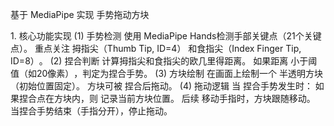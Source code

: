 基于 ​MediaPipe​ 实现 ​手势拖动方块​ 

​1. 核心功能实现​
​​(1) 手势检测​
使用 ​MediaPipe Hands​ 检测手部关键点（21个关键点）。
重点关注 ​拇指尖（Thumb Tip, ID=4）​​ 和 ​食指尖（Index Finger Tip, ID=8）​。
​​(2) 捏合判断​
计算 ​拇指尖和食指尖的欧几里得距离。
如果距离 ​小于阈值（如20像素）​，判定为 ​捏合手势。
​​(3) 方块绘制​
在画面上绘制一个 ​半透明方块​（初始位置固定）。
方块可被 ​捏合后拖动。
​​(4) 拖动逻辑​
当 ​捏合手势发生时​：
如果 ​捏合点在方块内，则 ​记录当前方块位置。
后续 ​移动手指时，方块跟随移动。
当 ​捏合手势结束​（手指分开），​停止拖动。
